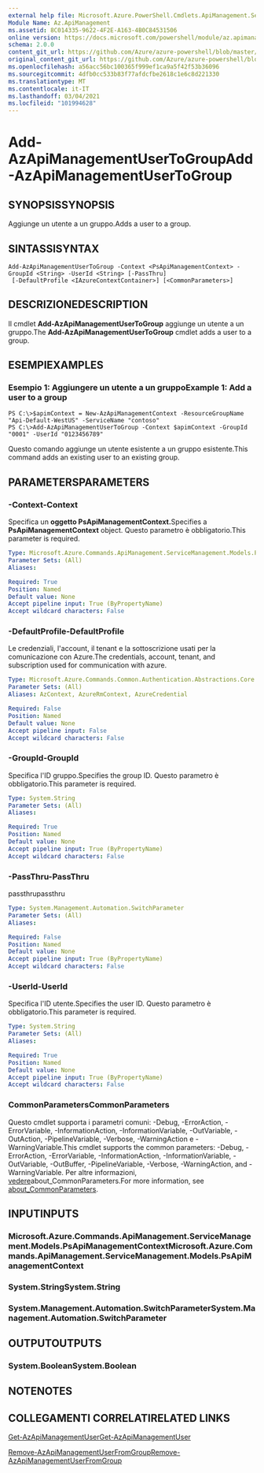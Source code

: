 ```yaml
---
external help file: Microsoft.Azure.PowerShell.Cmdlets.ApiManagement.ServiceManagement.dll-Help.xml
Module Name: Az.ApiManagement
ms.assetid: 8C014335-9622-4F2E-A163-4B0C84531506
online version: https://docs.microsoft.com/powershell/module/az.apimanagement/add-azapimanagementusertogroup
schema: 2.0.0
content_git_url: https://github.com/Azure/azure-powershell/blob/master/src/ApiManagement/ApiManagement/help/Add-AzApiManagementUserToGroup.md
original_content_git_url: https://github.com/Azure/azure-powershell/blob/master/src/ApiManagement/ApiManagement/help/Add-AzApiManagementUserToGroup.md
ms.openlocfilehash: a56acc56bc100365f999ef1ca9a5f42f53b36096
ms.sourcegitcommit: 4dfb0cc533b83f77afdcfbe2618c1e6c8d221330
ms.translationtype: MT
ms.contentlocale: it-IT
ms.lasthandoff: 03/04/2021
ms.locfileid: "101994628"
---
```

# <span data-ttu-id="13e9c-101">Add-AzApiManagementUserToGroup</span><span class="sxs-lookup"><span data-stu-id="13e9c-101">Add-AzApiManagementUserToGroup</span></span>

## <span data-ttu-id="13e9c-102">SYNOPSIS</span><span class="sxs-lookup"><span data-stu-id="13e9c-102">SYNOPSIS</span></span>
<span data-ttu-id="13e9c-103">Aggiunge un utente a un gruppo.</span><span class="sxs-lookup"><span data-stu-id="13e9c-103">Adds a user to a group.</span></span>

## <span data-ttu-id="13e9c-104">SINTASSI</span><span class="sxs-lookup"><span data-stu-id="13e9c-104">SYNTAX</span></span>

```
Add-AzApiManagementUserToGroup -Context <PsApiManagementContext> -GroupId <String> -UserId <String> [-PassThru]
 [-DefaultProfile <IAzureContextContainer>] [<CommonParameters>]
```

## <span data-ttu-id="13e9c-105">DESCRIZIONE</span><span class="sxs-lookup"><span data-stu-id="13e9c-105">DESCRIPTION</span></span>
<span data-ttu-id="13e9c-106">Il cmdlet **Add-AzApiManagementUserToGroup** aggiunge un utente a un gruppo.</span><span class="sxs-lookup"><span data-stu-id="13e9c-106">The **Add-AzApiManagementUserToGroup** cmdlet adds a user to a group.</span></span>

## <span data-ttu-id="13e9c-107">ESEMPI</span><span class="sxs-lookup"><span data-stu-id="13e9c-107">EXAMPLES</span></span>

### <span data-ttu-id="13e9c-108">Esempio 1: Aggiungere un utente a un gruppo</span><span class="sxs-lookup"><span data-stu-id="13e9c-108">Example 1: Add a user to a group</span></span>
```
PS C:\>$apimContext = New-AzApiManagementContext -ResourceGroupName "Api-Default-WestUS" -ServiceName "contoso"
PS C:\>Add-AzApiManagementUserToGroup -Context $apimContext -GroupId "0001" -UserId "0123456789"
```

<span data-ttu-id="13e9c-109">Questo comando aggiunge un utente esistente a un gruppo esistente.</span><span class="sxs-lookup"><span data-stu-id="13e9c-109">This command adds an existing user to an existing group.</span></span>

## <span data-ttu-id="13e9c-110">PARAMETERS</span><span class="sxs-lookup"><span data-stu-id="13e9c-110">PARAMETERS</span></span>

### <span data-ttu-id="13e9c-111">-Context</span><span class="sxs-lookup"><span data-stu-id="13e9c-111">-Context</span></span>
<span data-ttu-id="13e9c-112">Specifica un **oggetto PsApiManagementContext.**</span><span class="sxs-lookup"><span data-stu-id="13e9c-112">Specifies a **PsApiManagementContext** object.</span></span>
<span data-ttu-id="13e9c-113">Questo parametro è obbligatorio.</span><span class="sxs-lookup"><span data-stu-id="13e9c-113">This parameter is required.</span></span>

```yaml
Type: Microsoft.Azure.Commands.ApiManagement.ServiceManagement.Models.PsApiManagementContext
Parameter Sets: (All)
Aliases:

Required: True
Position: Named
Default value: None
Accept pipeline input: True (ByPropertyName)
Accept wildcard characters: False
```

### <span data-ttu-id="13e9c-114">-DefaultProfile</span><span class="sxs-lookup"><span data-stu-id="13e9c-114">-DefaultProfile</span></span>
<span data-ttu-id="13e9c-115">Le credenziali, l'account, il tenant e la sottoscrizione usati per la comunicazione con Azure.</span><span class="sxs-lookup"><span data-stu-id="13e9c-115">The credentials, account, tenant, and subscription used for communication with azure.</span></span>

```yaml
Type: Microsoft.Azure.Commands.Common.Authentication.Abstractions.Core.IAzureContextContainer
Parameter Sets: (All)
Aliases: AzContext, AzureRmContext, AzureCredential

Required: False
Position: Named
Default value: None
Accept pipeline input: False
Accept wildcard characters: False
```

### <span data-ttu-id="13e9c-116">-GroupId</span><span class="sxs-lookup"><span data-stu-id="13e9c-116">-GroupId</span></span>
<span data-ttu-id="13e9c-117">Specifica l'ID gruppo.</span><span class="sxs-lookup"><span data-stu-id="13e9c-117">Specifies the group ID.</span></span>
<span data-ttu-id="13e9c-118">Questo parametro è obbligatorio.</span><span class="sxs-lookup"><span data-stu-id="13e9c-118">This parameter is required.</span></span>

```yaml
Type: System.String
Parameter Sets: (All)
Aliases:

Required: True
Position: Named
Default value: None
Accept pipeline input: True (ByPropertyName)
Accept wildcard characters: False
```

### <span data-ttu-id="13e9c-119">-PassThru</span><span class="sxs-lookup"><span data-stu-id="13e9c-119">-PassThru</span></span>
<span data-ttu-id="13e9c-120">passthru</span><span class="sxs-lookup"><span data-stu-id="13e9c-120">passthru</span></span>

```yaml
Type: System.Management.Automation.SwitchParameter
Parameter Sets: (All)
Aliases:

Required: False
Position: Named
Default value: None
Accept pipeline input: True (ByPropertyName)
Accept wildcard characters: False
```

### <span data-ttu-id="13e9c-121">-UserId</span><span class="sxs-lookup"><span data-stu-id="13e9c-121">-UserId</span></span>
<span data-ttu-id="13e9c-122">Specifica l'ID utente.</span><span class="sxs-lookup"><span data-stu-id="13e9c-122">Specifies the user ID.</span></span>
<span data-ttu-id="13e9c-123">Questo parametro è obbligatorio.</span><span class="sxs-lookup"><span data-stu-id="13e9c-123">This parameter is required.</span></span>

```yaml
Type: System.String
Parameter Sets: (All)
Aliases:

Required: True
Position: Named
Default value: None
Accept pipeline input: True (ByPropertyName)
Accept wildcard characters: False
```

### <span data-ttu-id="13e9c-124">CommonParameters</span><span class="sxs-lookup"><span data-stu-id="13e9c-124">CommonParameters</span></span>
<span data-ttu-id="13e9c-125">Questo cmdlet supporta i parametri comuni: -Debug, -ErrorAction, -ErrorVariable, -InformationAction, -InformationVariable, -OutVariable, -OutAction, -PipelineVariable, -Verbose, -WarningAction e -WarningVariable.</span><span class="sxs-lookup"><span data-stu-id="13e9c-125">This cmdlet supports the common parameters: -Debug, -ErrorAction, -ErrorVariable, -InformationAction, -InformationVariable, -OutVariable, -OutBuffer, -PipelineVariable, -Verbose, -WarningAction, and -WarningVariable.</span></span> <span data-ttu-id="13e9c-126">Per altre informazioni, [vedere](http://go.microsoft.com/fwlink/?LinkID=113216)about_CommonParameters.</span><span class="sxs-lookup"><span data-stu-id="13e9c-126">For more information, see [about_CommonParameters](http://go.microsoft.com/fwlink/?LinkID=113216).</span></span>

## <span data-ttu-id="13e9c-127">INPUT</span><span class="sxs-lookup"><span data-stu-id="13e9c-127">INPUTS</span></span>

### <span data-ttu-id="13e9c-128">Microsoft.Azure.Commands.ApiManagement.ServiceManagement.Models.PsApiManagementContext</span><span class="sxs-lookup"><span data-stu-id="13e9c-128">Microsoft.Azure.Commands.ApiManagement.ServiceManagement.Models.PsApiManagementContext</span></span>

### <span data-ttu-id="13e9c-129">System.String</span><span class="sxs-lookup"><span data-stu-id="13e9c-129">System.String</span></span>

### <span data-ttu-id="13e9c-130">System.Management.Automation.SwitchParameter</span><span class="sxs-lookup"><span data-stu-id="13e9c-130">System.Management.Automation.SwitchParameter</span></span>

## <span data-ttu-id="13e9c-131">OUTPUT</span><span class="sxs-lookup"><span data-stu-id="13e9c-131">OUTPUTS</span></span>

### <span data-ttu-id="13e9c-132">System.Boolean</span><span class="sxs-lookup"><span data-stu-id="13e9c-132">System.Boolean</span></span>

## <span data-ttu-id="13e9c-133">NOTE</span><span class="sxs-lookup"><span data-stu-id="13e9c-133">NOTES</span></span>

## <span data-ttu-id="13e9c-134">COLLEGAMENTI CORRELATI</span><span class="sxs-lookup"><span data-stu-id="13e9c-134">RELATED LINKS</span></span>

[<span data-ttu-id="13e9c-135">Get-AzApiManagementUser</span><span class="sxs-lookup"><span data-stu-id="13e9c-135">Get-AzApiManagementUser</span></span>](./Get-AzApiManagementUser.md)

[<span data-ttu-id="13e9c-136">Remove-AzApiManagementUserFromGroup</span><span class="sxs-lookup"><span data-stu-id="13e9c-136">Remove-AzApiManagementUserFromGroup</span></span>](./Remove-AzApiManagementUserFromGroup.md)


